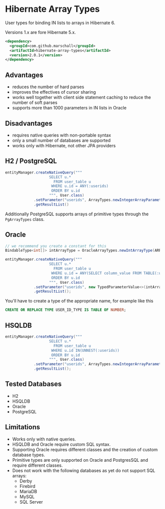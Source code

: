 Hibernate Array Types
=====================

User types for binding IN lists to arrays in Hibernate 6.

Versions 1.x are fore Hibernate 5.x.

```xml
<dependency>
  <groupId>com.github.marschall</groupId>
  <artifactId>hibernate-array-types</artifactId>
  <version>2.0.1</version>
</dependency>
```

Advantages
----------

* reduces the number of hard parses
* improves the effectives of cursor sharing
* works well together with client side statement caching to reduce the number of soft parses
* supports more than 1000 parameters in IN lists in Oracle

Disadvantages
-------------

* requires native queries with non-portable syntax
* only a small number of databases are supported
* works only with Hibernate, not other JPA providers


H2 / PostgreSQL
---------------

```java
entityManager.createNativeQuery("""
                    SELECT u.*
                      FROM user_table u
                     WHERE u.id = ANY(:userids)
                     ORDER BY u.id
                    """, User.class)
             .setParameter("userids", ArrayTypes.newIntegerArrayParameter(1, 3, 5, 7, 9))
             .getResultList()
```

Additionally PostgreSQL supports arrays of primitive types through the `PgArrayTypes` class.


Oracle
------

```java
// we recommend you create a constant for this
BindableType<int[]> intArrayType = OracleArrayTypes.newIntArrayType(ARRAY_TYPE_NAME)

entityManager.createNativeQuery("""
                    SELECT u.*
                      FROM user_table u
                     WHERE u.id = ANY(SELECT column_value FROM TABLE(:userids))
                     ORDER BY u.id
                    """, User.class)
             .setParameter("userids", new TypedParameterValue<>(intArrayType, new int[] {1, 3, 5, 7, 9}))
             .getResultList();
```

You'll have to create a type of the appropriate name, for example like this

```sql
CREATE OR REPLACE TYPE USER_ID_TYPE IS TABLE OF NUMBER;
```

HSQLDB
------

```java
entityManager.createNativeQuery("""
                    SELECT u.*
                      FROM user_table u
                     WHERE u.id IN(UNNEST(:userids))
                     ORDER BY u.id
                    """, User.class)
             .setParameter("userids", ArrayTypes.newIntegerArrayParameter(1, 3, 5, 7, 9))
             .getResultList();
```

Tested Databases
----------------

* H2
* HSQLDB
* Oracle
* PostgreSQL

Limitations
-----------

* Works only with native queries.
* HSQLDB and Oracle require custom SQL syntax.
* Supporting Oracle requires different classes and the creation of custom database types.
* Primitive types are only supported on Oracle and PostgresSQL and require different classes.
* Does not work with the following databases as yet do not support SQL arrays:
  * Derby
  * Firebird
  * MariaDB
  * MySQL
  * SQL Server
